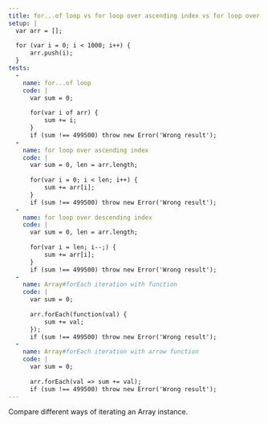 ```yaml
---
title: for...of loop vs for loop over ascending index vs for loop over descending index vs Array#forEach iteration with function vs Array#forEach iteration with arrow function
setup: |
  var arr = [];
  
  for (var i = 0; i < 1000; i++) {
      arr.push(i);
  }
tests:
  -
    name: for...of loop
    code: |
      var sum = 0;
      
      for(var i of arr) {
          sum += i;
      }
      if (sum !== 499500) throw new Error('Wrong result');
  -
    name: for loop over ascending index
    code: |
      var sum = 0, len = arr.length;
      
      for(var i = 0; i < len; i++) {
          sum += arr[i];
      }
      if (sum !== 499500) throw new Error('Wrong result');
  -
    name: for loop over descending index
    code: |
      var sum = 0, len = arr.length;
      
      for(var i = len; i--;) {
          sum += arr[i];
      }
      if (sum !== 499500) throw new Error('Wrong result');
  -
    name: Array#forEach iteration with function
    code: |
      var sum = 0;
      
      arr.forEach(function(val) {
          sum += val;
      });
      if (sum !== 499500) throw new Error('Wrong result');
  -
    name: Array#forEach iteration with arrow function
    code: |
      var sum = 0;
      
      arr.forEach(val => sum += val);
      if (sum !== 499500) throw new Error('Wrong result');
---
```

Compare different ways of iterating an Array instance.
